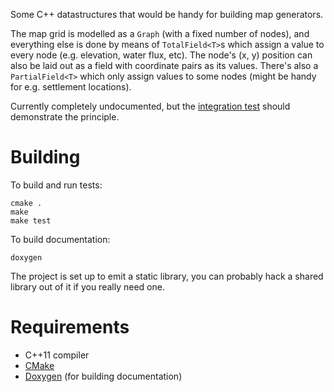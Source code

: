 Some C++ datastructures that would be handy for building map generators.

The map grid is modelled as a `Graph` (with a fixed number of nodes), and everything else is done by means of `TotalField<T>`s which assign a value to every node (e.g. elevation, water flux, etc).
The node's (x, y) position can also be laid out as a field with coordinate pairs as its values.
There's also a `PartialField<T>` which only assign values to some nodes (might be handy for e.g. settlement locations).

Currently completely undocumented, but the [integration test](tests/test_integration.cpp) should demonstrate the principle.

# Building

To build and run tests:

    cmake .
    make
    make test

To build documentation:

    doxygen

The project is set up to emit a static library, you can probably hack a shared library out of it if you really need one.

# Requirements

* C++11 compiler
* [CMake](https://cmake.org/)
* [Doxygen](http://doxygen.org/) (for building documentation)
